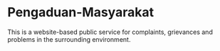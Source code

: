 # Pengaduan-Masyarakat
This is a website-based public service for complaints, grievances and problems in the surrounding environment.
